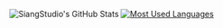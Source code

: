 ![SiangStudio's GitHub Stats](https://github-readme-stats.vercel.app/api?username=SiangStudioGit&show_icons=true&theme=dracula)
[![Most Used Languages](https://github-readme-stats.vercel.app/api/top-langs/?username=SiangStudioGit&layout=compact)](https://github.com/SiangStudioGit&theme=dracula)
